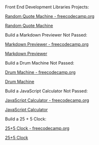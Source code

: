 
Front End Development Libraries Projects:

[Random Quote Machine - freecodecamp.org](https://www.freecodecamp.org/learn/front-end-development-libraries/front-end-development-libraries-projects/build-a-random-quote-machine)

[Random Quote Machine](https://random-quote-machine.freecodecamp.rocks)

Build a Markdown Previewer
Not Passed:

[Markdown Previewer - freecodecamp.org](https://www.freecodecamp.org/learn/front-end-development-libraries/front-end-development-libraries-projects/build-a-markdown-previewer)

[Markdown Previewer](https://markdown-previewer.freecodecamp.rocks)

Build a Drum Machine
Not Passed:

[Drum Machine - freecodecamp.org](https://www.freecodecamp.org/learn/front-end-development-libraries/front-end-development-libraries-projects/build-a-drum-machine)

[Drum Machine](https://drum-machine.freecodecamp.rocks)

Build a JavaScript Calculator
Not Passed:

[JavaScript Calculator - freecodecamp.org](https://www.freecodecamp.org/learn/front-end-development-libraries/front-end-development-libraries-projects/build-a-javascript-calculator)

[JavaScript Calculator](https://javascript-calculator.freecodecamp.rocks)

Build a 25 + 5 Clock:

[25+5 Clock - freecodecamp.org](https://www.freecodecamp.org/learn/front-end-development-libraries/front-end-development-libraries-projects/build-a-25--5-clock)

[25+5 Clock](https://clock.freecodecamp.rocks)